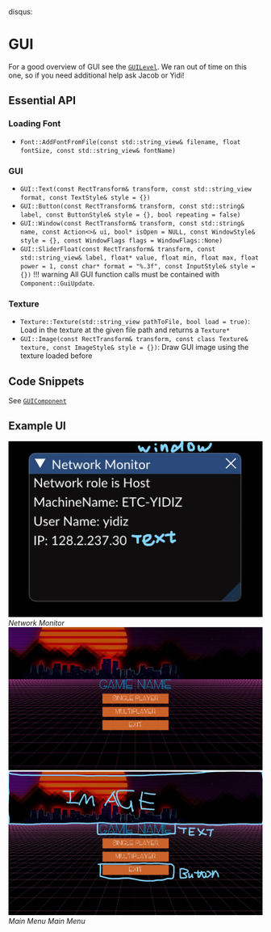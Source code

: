 disqus:
# GUI
For a good overview of GUI see the [`GUILevel`](https://github.com/Isetta-Team/Isetta-Engine/tree/master/Isetta/IsettaTestbed/GUILevel).
We ran out of time on this one, so if you need additional help ask Jacob or Yidi!

## Essential API
### Loading Font
- `Font::AddFontFromFile(const std::string_view& filename, float fontSize,
                              const std::string_view& fontName)`

### GUI
- `GUI::Text(const RectTransform& transform,
                   const std::string_view format, const TextStyle& style = {})`
- `GUI::Button(const RectTransform& transform, const std::string& label,
                     const ButtonStyle& style = {}, bool repeating = false)`
- `GUI::Window(const RectTransform& transform, const std::string& name,
                     const Action<>& ui, bool* isOpen = NULL,
                     const WindowStyle& style = {},
                     const WindowFlags flags = WindowFlags::None)`
- `GUI::SliderFloat(const RectTransform& transform,
                          const std::string_view& label, float* value,
                          float min, float max, float power = 1,
                          const char* format = "%.3f",
                          const InputStyle& style = {})`
!!! warning
    All GUI function calls must be contained with `Component::GuiUpdate`.

### Texture
- `Texture::Texture(std::string_view pathToFile, bool load = true)`: Load in the texture at the given file path and returns a `Texture*`
- `GUI::Image(const RectTransform& transform,
                    const class Texture& texture, const ImageStyle& style = {})`: Draw GUI image using the texture loaded before

## Code Snippets
See [`GUIComponent`](https://github.com/Isetta-Team/Isetta-Engine/blob/master/Isetta/IsettaTestbed/GUILevel/GUIComponent.cpp)

## Example UI
![Network Monitor](../images/engine_docs/network_monitor.jpg)
*Network Monitor*
![Main Menu](../images/engine_docs/main_menu.png)
![Main Menu](../images/engine_docs/main_menu.jpg)
*Main Menu*
*Main Menu*
